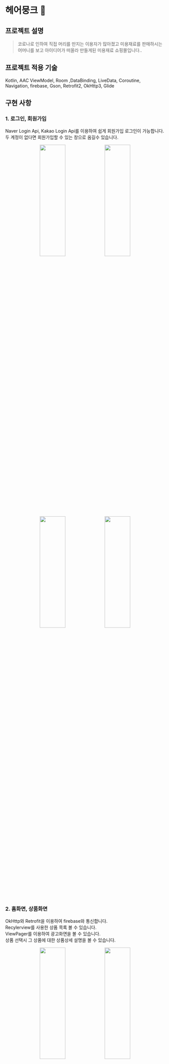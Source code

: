 # 헤어뭉크 🛒

## 프로젝트 설명

> 코로나로 인하여 직접 머리를 만지는 이용자가 많아졌고 미용재료를 판매하시는 어머니를 보고 아이디어가 떠올라 만들게된 미용재료 쇼핑몰입니다..<br/>

## 프로젝트 적용 기술

Kotlin, AAC ViewModel, Room ,DataBinding, LiveData, Coroutine, Navigation, firebase, Gson,
Retrofit2, OkHttp3, Glide

## 구현 사항

### 1. 로그인, 회원가입

Naver Login Api, Kakao Login Api를 이용하여 쉽게 회원가입 로그인이 가능합니다.<br/>
두 계정이 없다면 회원가입할 수 있는 창으로 옴길수 있습니다.
<p align="center">
    <img src="https://user-images.githubusercontent.com/96619472/224281469-412e141c-0384-49da-a883-9d0c4af752e8.png" width="40%" height="30%">
<img src="https://user-images.githubusercontent.com/96619472/224281503-f37cca40-99de-43e3-a37a-948f00d8bdba.png" width="40%" height="30%">
<img src="https://user-images.githubusercontent.com/96619472/224281530-2584d416-760f-4040-b36f-2c7c45a0a46c.png" width="40%" height="30%">
<img src="https://user-images.githubusercontent.com/96619472/224281550-dd04dfb6-6f4a-4768-92a7-9eb0c0a05243.png" width="40%" height="30%">
</p>
<br/>

### 2. 홈화면, 상품화면

OkHttp와 Retrofit을 이용하여 firebase와 통신합니다.<br/>
Recylerview를 사용한 상품 목록 볼 수 있습니다.<br/>
ViewPager를 이용하여 광고화면을 볼 수 있습니다.<br/>
상품 선택시 그 상품에 대한 상품상세 설명을 볼 수 있습니다.
<p align="center">
    <img src="https://user-images.githubusercontent.com/96619472/224282501-89780617-5703-462b-af2a-7568224d994c.png" width="40%" height="30%">
<img src="https://user-images.githubusercontent.com/96619472/224282546-089b58cf-5c91-4af5-8ac5-c3931de84785.png" width="40%" height="30%">
</p>
<br/>

### 3. 상품 카테고리

firebase 서버를 이용하여 미용제품에 대한 카테고리 화면등장, 큰 카테고리 안에 세부 카테고리와 상품을 볼수 있습니다.
<p align="center">
    <img src="https://user-images.githubusercontent.com/96619472/224283107-60f1251d-4404-4d1b-8398-8f2ad3efb590.png" width="40%" height="30%">
<img src="https://user-images.githubusercontent.com/96619472/224283121-3ade1b53-7bd4-46eb-b8c5-a6411ef1064d.png" width="40%" height="30%">
</p>
<br/>

### 4. 장바구니

Room db를 이용하여 장바구니 화면 구현
<p align="center">
    <img src="https://user-images.githubusercontent.com/96619472/224283259-113d0b45-32e5-4c8c-bf31-fe2f564cd6dd.png" width="40%" height="30%">
<img src="https://user-images.githubusercontent.com/96619472/224283273-77133f17-ee7c-4183-a15c-2d95826f6f1d.png" width="40%" height="30%">
</p>
<br/>

### 5. 미용실 찾기

Kakao map Api와 Kakao search Api를 이용하여 미용실을 찾을수 있는 지도를 구현했습니다.
<p align="center">
    <img src="https://user-images.githubusercontent.com/96619472/224287128-bc9309e5-6f60-4210-bc73-ce9d633d3e8a.png" width="40%" height="30%">
</p>
<br/>

### 어려웠던점 

https://user-images.githubusercontent.com/96619472/224290310-ba499087-21bd-463c-bb89-d19006facea3.mp4
* 홈화면에 상태바 투명하게 하는 방법은 https://gogigood.tistory.com/20 이 블로그를 이용하여 해결했습니다.
* https://m.blog.naver.com/PostView.nhn?blogId=tkddlf4209&logNo=221342859972&proxyReferer=https:%2F%2Fwww.google.com%2F를 보고 참고하여 하나씩 대입했습니다.

### 추가적으로 공부하고 적용하고싶은 것들
* MVVM 다지인패턴, 의존성 주입 Hlit



